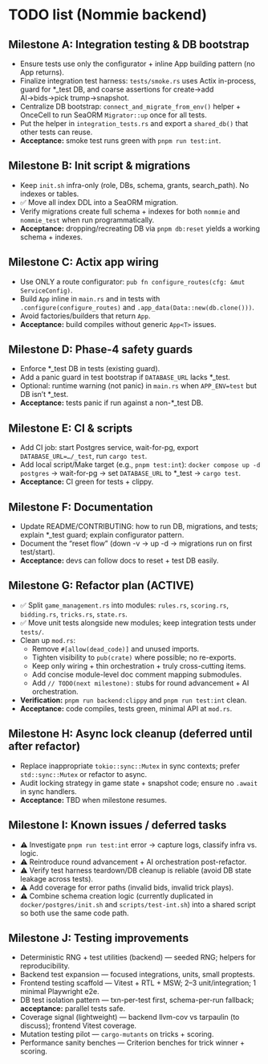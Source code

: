 # TODO list (Nommie backend)

## Milestone A: Integration testing & DB bootstrap
- Ensure tests use only the configurator + inline App building pattern (no App<T> returns).
- Finalize integration test harness: `tests/smoke.rs` uses Actix in-process, guard for *_test DB, and coarse assertions for create→add AI→bids→pick trump→snapshot.
- Centralize DB bootstrap: `connect_and_migrate_from_env()` helper + OnceCell to run SeaORM `Migrator::up` once for all tests.
- Put the helper in `integration_tests.rs` and export a `shared_db()` that other tests can reuse.
- **Acceptance:** smoke test runs green with `pnpm run test:int`.

## Milestone B: Init script & migrations
- Keep `init.sh` infra-only (role, DBs, schema, grants, search_path). No indexes or tables.
- ✅ Move all index DDL into a SeaORM migration.
- Verify migrations create full schema + indexes for both `nommie` and `nommie_test` when run programmatically.
- **Acceptance:** dropping/recreating DB via `pnpm db:reset` yields a working schema + indexes.

## Milestone C: Actix app wiring
- Use ONLY a route configurator: `pub fn configure_routes(cfg: &mut ServiceConfig)`.
- Build `App` inline in `main.rs` and in tests with `.configure(configure_routes)` and `.app_data(Data::new(db.clone()))`.
- Avoid factories/builders that return `App`.
- **Acceptance:** build compiles without generic `App<T>` issues.

## Milestone D: Phase-4 safety guards
- Enforce *_test DB in tests (existing guard).
- Add a panic guard in test bootstrap if `DATABASE_URL` lacks *_test.
- Optional: runtime warning (not panic) in `main.rs` when `APP_ENV=test` but DB isn’t *_test.
- **Acceptance:** tests panic if run against a non-*_test DB.

## Milestone E: CI & scripts
- Add CI job: start Postgres service, wait-for-pg, export `DATABASE_URL=…/_test`, run `cargo test`.
- Add local script/Make target (e.g., `pnpm test:int`): `docker compose up -d postgres` → wait-for-pg → set `DATABASE_URL` to *_test → `cargo test`.
- **Acceptance:** CI green for tests + clippy.

## Milestone F: Documentation
- Update README/CONTRIBUTING: how to run DB, migrations, and tests; explain *_test guard; explain configurator pattern.
- Document the “reset flow” (down -v → up -d → migrations run on first test/start).
- **Acceptance:** devs can follow docs to reset + test DB easily.

## Milestone G: Refactor plan (ACTIVE)
- ✅ Split `game_management.rs` into modules: `rules.rs`, `scoring.rs`, `bidding.rs`, `tricks.rs`, `state.rs`.
- ✅ Move unit tests alongside new modules; keep integration tests under `tests/`.
- Clean up `mod.rs`:
  - Remove `#[allow(dead_code)]` and unused imports.
  - Tighten visibility to `pub(crate)` where possible; no re-exports.
  - Keep only wiring + thin orchestration + truly cross-cutting items.
  - Add concise module-level doc comment mapping submodules.
  - Add `// TODO(next milestone):` stubs for round advancement + AI orchestration.
- **Verification:** `pnpm run backend:clippy` and `pnpm run test:int` clean.
- **Acceptance:** code compiles, tests green, minimal API at `mod.rs`.

## Milestone H: Async lock cleanup (deferred until after refactor)
- Replace inappropriate `tokio::sync::Mutex` in sync contexts; prefer `std::sync::Mutex` or refactor to async.
- Audit locking strategy in game state + snapshot code; ensure no `.await` in sync handlers.
- **Acceptance:** TBD when milestone resumes.

## Milestone I: Known issues / deferred tasks
- ⚠️ Investigate `pnpm run test:int` error → capture logs, classify infra vs. logic.
- ⚠️ Reintroduce round advancement + AI orchestration post-refactor.
- ⚠️ Verify test harness teardown/DB cleanup is reliable (avoid DB state leakage across tests).
- ⚠️ Add coverage for error paths (invalid bids, invalid trick plays).
- ⚠️ Combine schema creation logic (currently duplicated in `docker/postgres/init.sh` and `scripts/test-int.sh`) into a shared script so both use the same code path.

## Milestone J: Testing improvements
- Deterministic RNG + test utilities (backend) — seeded RNG; helpers for reproducibility.
- Backend test expansion — focused integrations, units, small proptests.
- Frontend testing scaffold — Vitest + RTL + MSW; 2–3 unit/integration; 1 minimal Playwright e2e.
- DB test isolation pattern — txn-per-test first, schema-per-run fallback; **acceptance:** parallel tests safe.
- Coverage signal (lightweight) — backend llvm-cov vs tarpaulin (to discuss); frontend Vitest coverage.
- Mutation testing pilot — `cargo-mutants` on tricks + scoring.
- Performance sanity benches — Criterion benches for trick winner + scoring.
